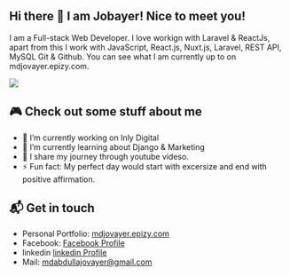 ## Hi there 👋 I am Jobayer! Nice to meet you!
I am a Full-stack Web Developer. I love workign with Laravel & ReactJs, apart from this I work with JavaScript, React.js, Nuxt.js, Laravel, REST API, MySQL Git & Github. You can see what I am currently up to on mdjovayer.epizy.com.

![](https://komarev.com/ghpvc/?username=mdjovayer)

## 🎮 Check out some stuff about me
 - 🔭 I’m currently working on Inly Digital
 - 🌱 I’m currently learning about Django & Marketing
 - 👯 I share my journey through youtube videso.
 - ⚡ Fun fact: My perfect day would start with excersize and end with positive affirmation.

## 📬 Get in touch
- Personal Portfolio: [mdjovayer.epizy.com](mdjovayer.epizy.com)
- Facebook: [Facebook Profile](https://www.facebook.com/mdabdullahjovayer)
- linkedin [linkedin Profile](https://www.linkedin.com/in/md-abdullah-jovayer-643208243)
- Mail: mdabdullajovayer@gmail.com
